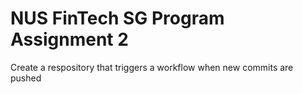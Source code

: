 # NUS FinTech SG Program Assignment 2

Create a respository that triggers a workflow when new commits are pushed



